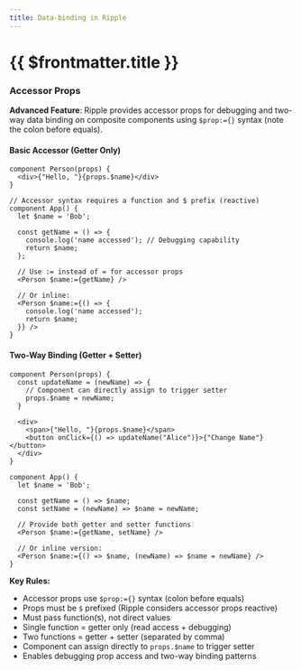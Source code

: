 ```yaml
---
title: Data-binding in Ripple
---
```


# {{ $frontmatter.title }}

### Accessor Props

**Advanced Feature**: Ripple provides accessor props for debugging and two-way data binding on composite components using `$prop:={}` syntax (note the colon before equals).

#### Basic Accessor (Getter Only)
```ripple
component Person(props) {
  <div>{"Hello, "}{props.$name}</div>
}

// Accessor syntax requires a function and $ prefix (reactive)
component App() {
  let $name = 'Bob';

  const getName = () => {
    console.log('name accessed'); // Debugging capability
    return $name;
  };

  // Use := instead of = for accessor props
  <Person $name:={getName} />

  // Or inline:
  <Person $name:={() => {
    console.log('name accessed');
    return $name;
  }} />
}
```

#### Two-Way Binding (Getter + Setter)
```ripple
component Person(props) {
  const updateName = (newName) => {
    // Component can directly assign to trigger setter
    props.$name = newName;
  }

  <div>
    <span>{"Hello, "}{props.$name}</span>
    <button onClick={() => updateName("Alice")}>{"Change Name"}</button>
  </div>
}

component App() {
  let $name = 'Bob';

  const getName = () => $name;
  const setName = (newName) => $name = newName;

  // Provide both getter and setter functions
  <Person $name:={getName, setName} />

  // Or inline version:
  <Person $name:={() => $name, (newName) => $name = newName} />
}
```

**Key Rules:**
- Accessor props use `$prop:={}` syntax (colon before equals)
- Props must be `$` prefixed (Ripple considers accessor props reactive)
- Must pass function(s), not direct values
- Single function = getter only (read access + debugging)
- Two functions = getter + setter (separated by comma)
- Component can assign directly to `props.$name` to trigger setter
- Enables debugging prop access and two-way binding patterns
